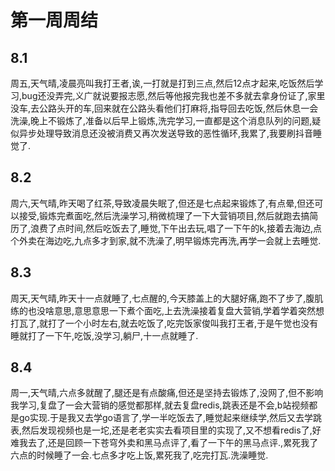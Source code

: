 # 第一周周结

## 8.1
  周五,天气晴,凌晨亮叫我打王者,诶,一打就是打到三点,然后12点才起来,吃饭然后学习,bug还没弄完,义广就说要报志愿,然后等他报完我也差不多就去拿身份证了,家里没车,去公路头开的车,回来就在公路头看他们打麻将,指导回去吃饭,然后休息一会洗澡,晚上不锻炼了,准备以后早上锻炼,洗完学习,一直都是这个消息队列的问题,疑似异步处理导致消息还没被消费又再次发送导致的恶性循环,我累了,我要刷抖音睡觉了.
## 8.2
  周六,天气晴,昨天喝了红茶,导致凌晨失眠了,但还是七点起来锻炼了,有点晕,但还可以接受,锻炼完煮面吃,然后洗澡学习,稍微梳理了一下大营销项目,然后就跑去搞简历了,浪费了点时间,然后吃饭去了,睡觉,下午出去玩,唱了一下午的k,接着去海边,点个外卖在海边吃,九点多才到家,就不洗澡了,明早锻炼完再洗,再学一会就上去睡觉.                     
## 8.3
  周天,天气晴,昨天十一点就睡了,七点醒的,今天膝盖上的大腿好痛,跑不了步了,腹肌练的也没啥意思,意思意思一下煮个面吃,上去洗澡接着复盘大营销,学着学着突然想打瓦了,就打了一个小时左右,就去吃饭了,吃完饭家俊叫我打王者,于是午觉也没有睡就打了一下午,吃饭,没学习,躺尸,十一点就睡了.
## 8.4  
  周一,天气晴,六点多就醒了,腿还是有点酸痛,但还是坚持去锻炼了,没网了,但不影响我学习,复盘了一会大营销的感觉都那样,就去复盘redis,跳表还是不会,b站视频都是go实现.于是我又去学go语言了,学一半吃饭去了,睡觉起来继续学,然后又去学跳表,然后发现视频也是一坨,还是老老实实去看项目里的实现了,又不想看redis了,好难我去了,还是回顾一下苍穹外卖和黑马点评了,看了一下午的黑马点评.,累死我了六点的时候睡了一会.七点多才吃上饭,累死我了,吃完打瓦.洗澡睡觉.





